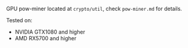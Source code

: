 GPU pow-miner located at `crypto/util`, check `pow-miner.md` for details.

Tested on:

* NVIDIA GTX1080 and higher
* AMD RX5700 and higher

